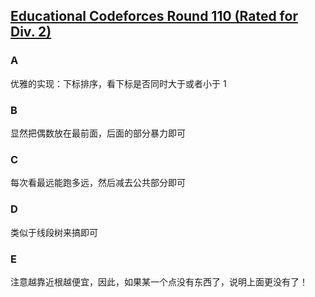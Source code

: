## [Educational Codeforces Round 110 (Rated for Div. 2)](https://codeforces.com/contest/1535)

### A

优雅的实现：下标排序，看下标是否同时大于或者小于 1

### B

显然把偶数放在最前面，后面的部分暴力即可

### C

每次看最远能跑多远，然后减去公共部分即可

### D

类似于线段树来搞即可

### E

注意越靠近根越便宜，因此，如果某一个点没有东西了，说明上面更没有了！